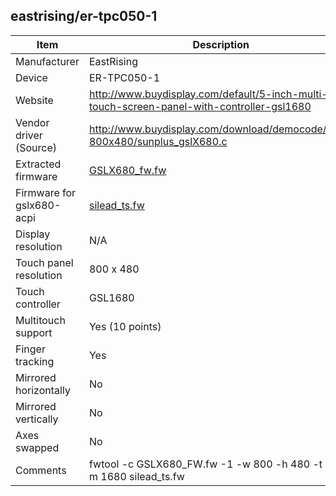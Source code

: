 eastrising/er-tpc050-1
---------------------------------------------

| Item                      | Description |
|---------------------------|-------------|
| Manufacturer              | EastRising |
| Device                    | ER-TPC050-1 |
| Website                   | http://www.buydisplay.com/default/5-inch-multi-touch-screen-panel-with-controller-gsl1680 |
| Vendor driver (Source)    | http://www.buydisplay.com/download/democode/CTP-800x480/sunplus_gslX680.c |
| Extracted firmware        | [GSLX680_fw.fw](GSLX680_fw.fw) |
| Firmware for gslx680-acpi | [silead_ts.fw](silead_ts.fw) |
| Display resolution        | N/A |
| Touch panel resolution    | 800 x 480 |
| Touch controller          | GSL1680 |
| Multitouch support        | Yes (10 points) |
| Finger tracking           | Yes |
| Mirrored horizontally     | No |
| Mirrored vertically       | No |
| Axes swapped              | No |
| Comments                  | fwtool -c GSLX680_FW.fw -1 -w 800 -h 480 -t 10 -m 1680 silead_ts.fw |
